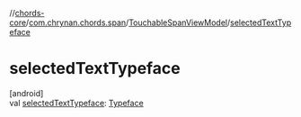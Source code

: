 //[chords-core](../../../index.md)/[com.chrynan.chords.span](../index.md)/[TouchableSpanViewModel](index.md)/[selectedTextTypeface](selected-text-typeface.md)

# selectedTextTypeface

[android]\
val [selectedTextTypeface](selected-text-typeface.md): [Typeface](https://developer.android.com/reference/kotlin/android/graphics/Typeface.html)
